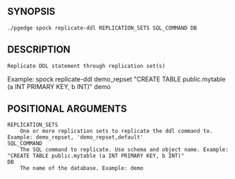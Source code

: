 
## SYNOPSIS
    ./pgedge spock replicate-ddl REPLICATION_SETS SQL_COMMAND DB

## DESCRIPTION
    Replicate DDL statement through replication set(s) 

Example: spock replicate-ddl demo_repset "CREATE TABLE public.mytable (a INT PRIMARY KEY, b INT)" demo

## POSITIONAL ARGUMENTS
    REPLICATION_SETS
        One or more replication sets to replicate the ddl command to. Example: demo_repset, 'demo_repset,default'
    SQL_COMMAND
        The SQL command to replicate. Use schema and object name. Example: "CREATE TABLE public.mytable (a INT PRIMARY KEY, b INT)"
    DB
        The name of the database. Example: demo
